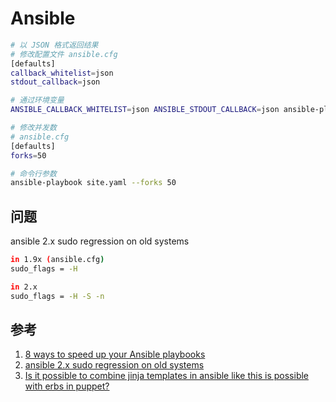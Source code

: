 # Ansible

```sh
# 以 JSON 格式返回结果
# 修改配置文件 ansible.cfg
[defaults]
callback_whitelist=json
stdout_callback=json

# 通过环境变量 
ANSIBLE_CALLBACK_WHITELIST=json ANSIBLE_STDOUT_CALLBACK=json ansible-playbook ...

# 修改并发数
# ansible.cfg
[defaults]
forks=50

# 命令行参数
ansible-playbook site.yaml --forks 50
```

## 问题

ansible 2.x sudo regression on old systems

```sh
in 1.9x (ansible.cfg)
sudo_flags = -H

in 2.x
sudo_flags = -H -S -n
```

## 参考

1. [8 ways to speed up your Ansible playbooks](https://www.redhat.com/sysadmin/faster-ansible-playbook-execution)
2. [ansible 2.x sudo regression on old systems](https://github.com/ansible/ansible/issues/13941)
3. [Is it possible to combine jinja templates in ansible like this is possible with erbs in puppet?](https://devops.stackexchange.com/questions/1558/is-it-possible-to-combine-jinja-templates-in-ansible-like-this-is-possible-with)

